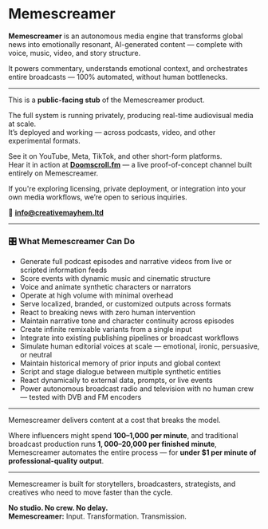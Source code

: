 # Memescreamer

**Memescreamer** is an autonomous media engine that transforms global news into emotionally resonant, AI-generated content — complete with voice, music, video, and story structure.

It powers commentary, understands emotional context, and orchestrates entire broadcasts — 100% automated, without human bottlenecks.

---

This is a **public-facing stub** of the Memescreamer product.

The full system is running privately, producing real-time audiovisual media at scale.  
It’s deployed and working — across podcasts, video, and other experimental formats.

See it on YouTube, Meta, TikTok, and other short-form platforms.  
Hear it in action at [**Doomscroll.fm**](https://doomscroll.fm) — a live proof-of-concept channel built entirely on Memescreamer.

If you're exploring licensing, private deployment, or integration into your own media workflows, we’re open to serious inquiries.

📧 **info@creativemayhem.ltd**

---

### 🎛️ What Memescreamer Can Do
- Generate full podcast episodes and narrative videos from live or scripted information feeds  
- Score events with dynamic music and cinematic structure  
- Voice and animate synthetic characters or narrators  
- Operate at high volume with minimal overhead  
- Serve localized, branded, or customized outputs across formats  
- React to breaking news with zero human intervention  
- Maintain narrative tone and character continuity across episodes  
- Create infinite remixable variants from a single input  
- Integrate into existing publishing pipelines or broadcast workflows  
- Simulate human editorial voices at scale — emotional, ironic, persuasive, or neutral  
- Maintain historical memory of prior inputs and global context  
- Script and stage dialogue between multiple synthetic entities  
- React dynamically to external data, prompts, or live events  
- Power autonomous broadcast radio and television with no human crew — tested with DVB and FM encoders

---

Memescreamer delivers content at a cost that breaks the model.

Where influencers might spend **$100–$1,000 per minute**, and traditional broadcast production runs **$1,000–$20,000 per finished minute**, Memescreamer automates the entire process — for **under $1 per minute of professional-quality output**.

---

Memescreamer is built for storytellers, broadcasters, strategists, and creatives who need to move faster than the cycle.

**No studio. No crew. No delay.**  
**Memescreamer:** Input. Transformation. Transmission.
